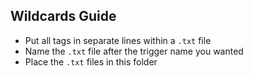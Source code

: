 ## Wildcards Guide
- Put all tags in separate lines within a `.txt` file
- Name the `.txt` file after the trigger name you wanted
- Place the `.txt` files in this folder
